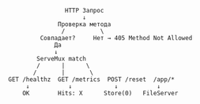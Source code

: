                     HTTP Запрос
                         ↓
                  Проверка метода
                   /          \
             Совпадает?     Нет → 405 Method Not Allowed
                 Да
                 ↓
            ServeMux match
            /      |      \
           /       |       \
    GET /healthz  GET /metrics  POST /reset  /app/*
         ↓           ↓            ↓           ↓
        OK        Hits: X      Store(0)   FileServer
